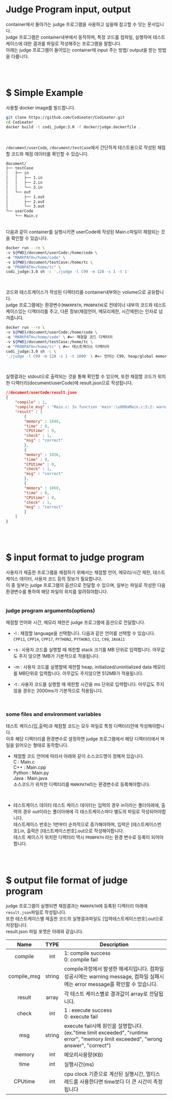 
# Judge Program input, output 

container에서 돌아가는 judge 프로그램을 사용하고 싶을때 참고할 수 잇는 문서입니다.   
judge 프로그램은 container내부에서 동작하며, 특정 코드를 컴파일, 실행하여 테스트케이스에 대한 결과를 파일로 작성해주는 프로그램을 말합니다.    
아래는 judge 프로그램이 들어있는 container에 input 주는 방법/ output을 받는 방법을 다룹니다.    

<br>
<br>

# $ Simple Example

사용할 docker image를 빌드합니다. 

```bash
git clone https://github.com/Codieater/Codieater.git
cd Codieater 
docker build -t codi_judge:3.0 -f docker/judge.dockerfile .
```
<br>

`/document/userCode`, `/document/testCase`에서 간단하게 테스트용으로 작성된 채점할 코드와 채점 데이터를 확인할 수 있습니다. 

```bash
document/
├── testCase
│   ├── in
│   │   ├── 1.in
│   │   ├── 2.in
│   │   └── 3.in
│   └── out
│       ├── 1.out
│       ├── 2.out
│       └── 3.out
└── userCode
    └── Main.c
```
<br>
다음과 같이 container를 실행시키면 userCode에 작성된 Main.c파일이 채점되는 것을 확인할 수 있습니다. 

```bash
docker run --rm \
-v ${PWD}/document/userCode:/home/code \
-e "MARKPATH=/home/code" \
-v ${PWD}/document/testCase:/home/tc \
-e "PROBPATH=/home/tc" \
codi_judge:3.0 sh -c './judge -l C99 -m 128 -s 1 -t 1' 
```
<br> 

코드와 테스트케이스가 작성된 디렉터리를 container내부와는 volume으로 공유합니다.     
judge 프로그램에는 환경변수(`MAKRPATH`, `PROBPATH`)로  컨테이너 내부의 코드와 테스트케이스있는 디렉터리를 주고, 다른 정보(채점언어, 메모리제한, 시간제한)는 인자로 넘겨줍니다.  

```bash
docker run --rm \
-v ${PWD}/document/userCode:/home/code \
-e "MARKPATH=/home/code" \ #=> 채점할 코드 디렉터리
-v ${PWD}/document/testCase:/home/tc \
-e "PROBPATH=/home/tc" \ #=> 테스트케이스 디렉터리 
codi_judge:3.0 sh -c \
'./judge -l C99 -m 128 -s 1 -t 1000' \ #=> 언어는 C99, heap/global memory는 128MB제한, stack은 1m 제한, 시간은 1000ms으로 제한
```
<br>

실행결과는 stdout으로 출력되는 것을 통해 확인할 수 있으며,
또한 채점할 코드가 위치한 디렉터리(document/userCode)에 result.json으로 작성됩니다. 

```json
//document/userCode/result.json
{
	"compile" : 1,
	"compile_msg" : "Main.c: In function 'main':\u000aMain.c:5:2: warning: ignoring return value of 'scanf', declared with attribute warn_unused_result [-Wunused-result]\u000a    5 |  scanf(\u0022%d%d\u0022, &a, &b);\u000a      |  ^~~~~~~~~~~~~~~~~~~~~\u000a" ,
	"result" : [
		{
		"memory" : 1848,
		"time" : 0,
		"CPUtime" : 0,
		"check" : 1,
		"msg" : "correct"
		}, 
		{
		"memory" : 1856,
		"time" : 0,
		"CPUtime" : 0,
		"check" : 1,
		"msg" : "correct"
		}, 
		{
		"memory" : 1860,
		"time" : 0,
		"CPUtime" : 0,
		"check" : 1,
		"msg" : "correct"
		}
	] 
}
```
<br>
<br>

# $ input format to judge program

사용자가 제출한 프로그램을 채점하기 위해서는 채점할 언어, 메모리/시간 제한, 테스트케이스 데이터, 사용자 코드 등의 정보가 필요합니다.     
이 중 일부는 judge 프로그램의 옵션으로 전달할 수 있으며, 일부는 파일로 작성한 다음 환경변수를 통하여 해당 파일의 위치를 알려줘야합니다.   
<br>
### judge program arguments(options)

채점할 언어와 시간, 메모리 제한은 judge 프로그램에 옵션으로 전달합니다. 

- -l : 채점할 language을 선택합니다. 다음과 같은 언어를 선택할 수 있습니다. `CPP11`, `CPP14`, `CPP17`, `PYTHON2`, `PYTHON3`, `C11`, `C99`, `JAVA11`

- -s : 사용자 코드를 실행할 때 제한할 stack 크기를 MB 단위로 입력합니다. 아무값도 주지 않으면 1MB가 기본적으로 적용됩니다.

- -m : 사용자 코드를 실행할때 제한할 heap, initialized/uninitialized data 메모리를 MB단위로 입력합니다. 아무값도 주지않으면 512MB가 적용됩니다.

- -t : 사용자 코드를 실행할 때 제한할 시간을  ms 단위로 입력합니다. 아무값도 주지 않을 경우는 2000ms가 기본적으로 적용됩니다.
<br>

### some files and environment variables

테스트 케이스(입,출력)과 채점할 코드는 모두 파일로 특정 디렉터리안에 작성해야합니다.     
이후 해당 디렉터리를 환경변수로 설정하면 judge 프로그램에서 해당 디렉터리에서 파일을 읽어오는 형태로 동작합니다. 
- 채점할 코드
    언어에 따라서 아래와 같이 소스코드명이 정해져 있습니다. <br>
    C : Main.c <br>
    C++ : Main.cpp <br>
    Python : Main.py <br>
    Java : Main.java <br>
    소스코드가 위치한 디렉터리를 `MARKPATH`라는 환경변수로 등록해야합니다.  
<br>

- 테스트케이스 데이터
    테스트 케이스 데이터는 입력의 경우 in이라는 폴더아래에, 출력의 경우 out이라는 폴더아래에 각 테스트케이스마다 별도의 파일로 작성되어야합니다. <br>
    테스트케이스 번호는 1번부터 순차적으로 증가해야하며, 입력은 [테스트케이스번호].in, 출력은 [테스트케이스번호].out으로 작성해야합니다. <br>
    테스트 케이스가 위치한 디렉터리 역시 `PROBPATH` 라는 환경 변수로 등록이 되어야합니다. 
<br>
<br>

# $ output file format of judge program
judge 프로그램이 실행되면 채점결과는 `MARKPATH`에 등록된 디렉터리 아래에 `result.json`파일로 작성됩니다.       
또한 테스트케이스별 제출한 코드의 실행결과파일도 [입력테스트케이스번호].out으로 저장됩니다.            
result.json 파일 포맷은 아래와 같습니다. 

| Name     |TYPE|Description|
|:----------:|:-------------:|------|
|compile|int  |1: compile success<br>0: compile fail |
|compile_msg |string |compile과정에서 발생한 메세지입니다. 컴파일 성공시에는 warning message,  컴파일 실패시에는 error message를 확인할 수 있습니다. |
|result |array |각 테스트 케이스별로 결과값이 array로 전달됩니다. |
|check|int|1 : execute success<br>0: execute fail|
|msg|string|execute fail시에 원인을 설명합니다. (ex."time limit exceeded", "runtime error", "memory limit exceeded", "wrong answer", "correct")|
|memory|int|메모리사용량(KB)|
|time|int|실행시간(ms)|
|CPUtime|int|cpu clock 기준으로 계산된 실행시간, 멀티스레드를 사용한다면 time보다 더 큰 시간이 측정됩니다|
    

